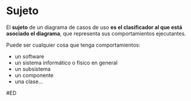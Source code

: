 # Sujeto
El **sujeto** de un diagrama de casos de uso **es el clasificador al que está asociado el diagrama**, que representa sus comportamientos ejecutantes.

Puede ser cualquier cosa que tenga comportamientos: 
- un software
- un sistema informático o físico en general
- un subsistema
- un componente
- una clase...

#ED 